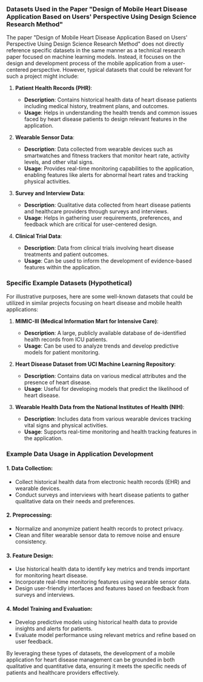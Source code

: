 ### Datasets Used in the Paper "Design of Mobile Heart Disease Application Based on Users' Perspective Using Design Science Research Method"

The paper "Design of Mobile Heart Disease Application Based on Users' Perspective Using Design Science Research Method" does not directly reference specific datasets in the same manner as a technical research paper focused on machine learning models. Instead, it focuses on the design and development process of the mobile application from a user-centered perspective. However, typical datasets that could be relevant for such a project might include:

1. **Patient Health Records (PHR)**:
   - **Description**: Contains historical health data of heart disease patients including medical history, treatment plans, and outcomes.
   - **Usage**: Helps in understanding the health trends and common issues faced by heart disease patients to design relevant features in the application.

2. **Wearable Sensor Data**:
   - **Description**: Data collected from wearable devices such as smartwatches and fitness trackers that monitor heart rate, activity levels, and other vital signs.
   - **Usage**: Provides real-time monitoring capabilities to the application, enabling features like alerts for abnormal heart rates and tracking physical activities.

3. **Survey and Interview Data**:
   - **Description**: Qualitative data collected from heart disease patients and healthcare providers through surveys and interviews.
   - **Usage**: Helps in gathering user requirements, preferences, and feedback which are critical for user-centered design.

4. **Clinical Trial Data**:
   - **Description**: Data from clinical trials involving heart disease treatments and patient outcomes.
   - **Usage**: Can be used to inform the development of evidence-based features within the application.

### Specific Example Datasets (Hypothetical)

For illustrative purposes, here are some well-known datasets that could be utilized in similar projects focusing on heart disease and mobile health applications:

1. **MIMIC-III (Medical Information Mart for Intensive Care)**:
   - **Description**: A large, publicly available database of de-identified health records from ICU patients.
   - **Usage**: Can be used to analyze trends and develop predictive models for patient monitoring.

2. **Heart Disease Dataset from UCI Machine Learning Repository**:
   - **Description**: Contains data on various medical attributes and the presence of heart disease.
   - **Usage**: Useful for developing models that predict the likelihood of heart disease.

3. **Wearable Health Data from the National Institutes of Health (NIH)**:
   - **Description**: Includes data from various wearable devices tracking vital signs and physical activities.
   - **Usage**: Supports real-time monitoring and health tracking features in the application.

### Example Data Usage in Application Development

#### 1. **Data Collection**:
   - Collect historical health data from electronic health records (EHR) and wearable devices.
   - Conduct surveys and interviews with heart disease patients to gather qualitative data on their needs and preferences.

#### 2. **Preprocessing**:
   - Normalize and anonymize patient health records to protect privacy.
   - Clean and filter wearable sensor data to remove noise and ensure consistency.

#### 3. **Feature Design**:
   - Use historical health data to identify key metrics and trends important for monitoring heart disease.
   - Incorporate real-time monitoring features using wearable sensor data.
   - Design user-friendly interfaces and features based on feedback from surveys and interviews.

#### 4. **Model Training and Evaluation**:
   - Develop predictive models using historical health data to provide insights and alerts for patients.
   - Evaluate model performance using relevant metrics and refine based on user feedback.

By leveraging these types of datasets, the development of a mobile application for heart disease management can be grounded in both qualitative and quantitative data, ensuring it meets the specific needs of patients and healthcare providers effectively.
